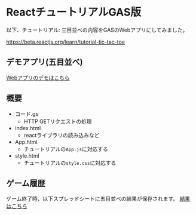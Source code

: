 # ReactチュートリアルGAS版

以下、チュートリアル: 三目並べの内容をGASのWebアプリにしてみました。

https://beta.reactjs.org/learn/tutorial-tic-tac-toe

## デモアプリ(五目並べ)

[Webアプリのデモはこちら](https://script.google.com/macros/s/AKfycbwLMgt5JqhDETkeaSoAqJ0iWOqLpWL57Bs8cKJnuaJWnCKILbCkic6OF0F1h099ehMXtQ/exec)

## 概要

- コード.gs
  - HTTP GETリクエストの処理 
- index.html
  - reactライブラリの読み込みなど
- App.html
  - チュートリアルの`App.js`に対応する
- style.html
  - チュートリアルの`style.css`に対応する

## ゲーム履歴

ゲーム終了時、以下スプレッドシートに五目並べの結果が保存されます。
[結果はこちら](https://docs.google.com/spreadsheets/d/1feULIHy01BTazYoGDpsElKSADrPyI1uwm1iK-i9EiAU/edit?usp=sharing)
